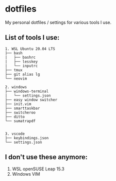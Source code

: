# dotfiles

My personal dotfiles / settings for various tools I use.

## List of tools I use:
```
1. WSL Ubuntu 20.04 LTS  
├── bash  
|   ├── bashrc
|   ├── lesskey
|   └── inputrc
├── tmux  
├── git alias lg  
└── neovim  

2. windows  
├── windows-terminal  
|   └── settings.json  
├── easy window switcher  
├── init.vim  
├── smarttaskbar  
├── switcheroo  
├── ditto  
└── sumatrapdf


3. vscode
├── keybindings.json
└── settings.json
```

## I don't use these anymore:

1. WSL openSUSE Leap 15.3
2. Windows VIM
